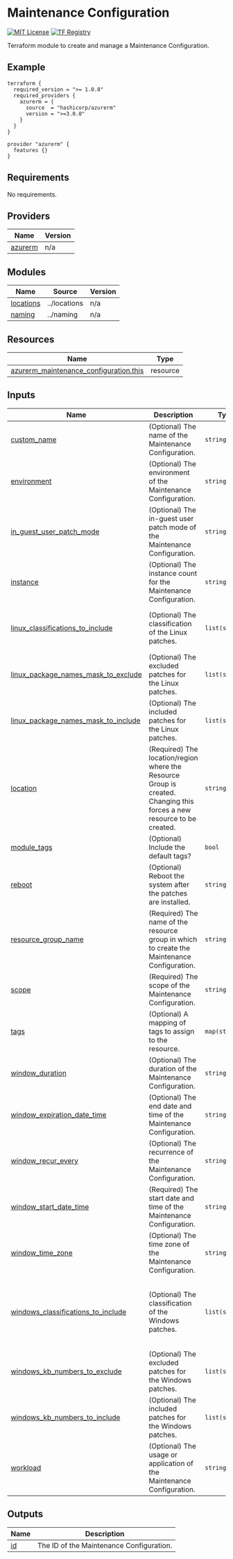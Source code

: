 <!-- BEGIN_TF_DOCS -->
# Maintenance Configuration
[![MIT License](https://img.shields.io/badge/license-MIT-orange.svg)](LICENSE) [![TF Registry](https://img.shields.io/badge/terraform-registry-blue.svg)](https://registry.terraform.io/modules/azurerm/resources/azure/latest/submodules/maintenance_configuration)

Terraform module to create and manage a Maintenance Configuration.

## Example

```hcl
terraform {
  required_version = ">= 1.0.0"
  required_providers {
    azurerm = {
      source  = "hashicorp/azurerm"
      version = ">=3.0.0"
    }
  }
}

provider "azurerm" {
  features {}
}

```

## Requirements

No requirements.

## Providers

| Name | Version |
|------|---------|
| <a name="provider_azurerm"></a> [azurerm](#provider\_azurerm) | n/a |

## Modules

| Name | Source | Version |
|------|--------|---------|
| <a name="module_locations"></a> [locations](#module\_locations) | ../locations | n/a |
| <a name="module_naming"></a> [naming](#module\_naming) | ../naming | n/a |

## Resources

| Name | Type |
|------|------|
| [azurerm_maintenance_configuration.this](https://registry.terraform.io/providers/hashicorp/azurerm/latest/docs/resources/maintenance_configuration) | resource |

## Inputs

| Name | Description | Type | Default | Required |
|------|-------------|------|---------|:--------:|
| <a name="input_custom_name"></a> [custom\_name](#input\_custom\_name) | (Optional) The name of the Maintenance Configuration. | `string` | `""` | no |
| <a name="input_environment"></a> [environment](#input\_environment) | (Optional) The environment of the Maintenance Configuration. | `string` | `""` | no |
| <a name="input_in_guest_user_patch_mode"></a> [in\_guest\_user\_patch\_mode](#input\_in\_guest\_user\_patch\_mode) | (Optional) The in-guest user patch mode of the Maintenance Configuration. | `string` | `"User"` | no |
| <a name="input_instance"></a> [instance](#input\_instance) | (Optional) The instance count for the Maintenance Configuration. | `string` | `""` | no |
| <a name="input_linux_classifications_to_include"></a> [linux\_classifications\_to\_include](#input\_linux\_classifications\_to\_include) | (Optional) The classification of the Linux patches. | `list(string)` | <pre>[<br>  "Critical",<br>  "Security",<br>  "Other"<br>]</pre> | no |
| <a name="input_linux_package_names_mask_to_exclude"></a> [linux\_package\_names\_mask\_to\_exclude](#input\_linux\_package\_names\_mask\_to\_exclude) | (Optional) The excluded patches for the Linux patches. | `list(string)` | `[]` | no |
| <a name="input_linux_package_names_mask_to_include"></a> [linux\_package\_names\_mask\_to\_include](#input\_linux\_package\_names\_mask\_to\_include) | (Optional) The included patches for the Linux patches. | `list(string)` | `[]` | no |
| <a name="input_location"></a> [location](#input\_location) | (Required) The location/region where the Resource Group is created. Changing this forces a new resource to be created. | `string` | n/a | yes |
| <a name="input_module_tags"></a> [module\_tags](#input\_module\_tags) | (Optional) Include the default tags? | `bool` | `true` | no |
| <a name="input_reboot"></a> [reboot](#input\_reboot) | (Optional) Reboot the system after the patches are installed. | `string` | `"Never"` | no |
| <a name="input_resource_group_name"></a> [resource\_group\_name](#input\_resource\_group\_name) | (Required) The name of the resource group in which to create the Maintenance Configuration. | `string` | n/a | yes |
| <a name="input_scope"></a> [scope](#input\_scope) | (Required) The scope of the Maintenance Configuration. | `string` | n/a | yes |
| <a name="input_tags"></a> [tags](#input\_tags) | (Optional) A mapping of tags to assign to the resource. | `map(string)` | `null` | no |
| <a name="input_window_duration"></a> [window\_duration](#input\_window\_duration) | (Optional) The duration of the Maintenance Configuration. | `string` | `"03:00"` | no |
| <a name="input_window_expiration_date_time"></a> [window\_expiration\_date\_time](#input\_window\_expiration\_date\_time) | (Optional) The end date and time of the Maintenance Configuration. | `string` | `""` | no |
| <a name="input_window_recur_every"></a> [window\_recur\_every](#input\_window\_recur\_every) | (Optional) The recurrence of the Maintenance Configuration. | `string` | `"1Week Monday"` | no |
| <a name="input_window_start_date_time"></a> [window\_start\_date\_time](#input\_window\_start\_date\_time) | (Required) The start date and time of the Maintenance Configuration. | `string` | n/a | yes |
| <a name="input_window_time_zone"></a> [window\_time\_zone](#input\_window\_time\_zone) | (Optional) The time zone of the Maintenance Configuration. | `string` | `"Romance Standard Time"` | no |
| <a name="input_windows_classifications_to_include"></a> [windows\_classifications\_to\_include](#input\_windows\_classifications\_to\_include) | (Optional) The classification of the Windows patches. | `list(string)` | <pre>[<br>  "Critical",<br>  "Security",<br>  "UpdateRollup",<br>  "FeaturePack",<br>  "Updates",<br>  "Definition"<br>]</pre> | no |
| <a name="input_windows_kb_numbers_to_exclude"></a> [windows\_kb\_numbers\_to\_exclude](#input\_windows\_kb\_numbers\_to\_exclude) | (Optional) The excluded patches for the Windows patches. | `list(string)` | `[]` | no |
| <a name="input_windows_kb_numbers_to_include"></a> [windows\_kb\_numbers\_to\_include](#input\_windows\_kb\_numbers\_to\_include) | (Optional) The included patches for the Windows patches. | `list(string)` | `[]` | no |
| <a name="input_workload"></a> [workload](#input\_workload) | (Optional) The usage or application of the Maintenance Configuration. | `string` | `""` | no |

## Outputs

| Name | Description |
|------|-------------|
| <a name="output_id"></a> [id](#output\_id) | The ID of the Maintenance Configuration. |
<!-- END_TF_DOCS -->